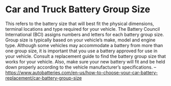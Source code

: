 # Car and Truck Battery Group Size
This refers to the battery size that will best fit the physical dimensions, terminal locations and type required for your vehicle. The Battery Council International (BCI) assigns numbers and letters for each battery group size. Group size is typically based on your vehicle’s make, model and engine type. Although some vehicles may accommodate a battery from more than one group size, it is important that you use a battery approved for use in your vehicle. Consult a replacement guide to find the battery group size that works for your vehicle. Also, make sure your new battery will fit and be held down properly according to the vehicle manufacturer’s specifications.
–https://www.autobatteries.com/en-us/how-to-choose-your-car-battery-replacement/car-battery-group-size
